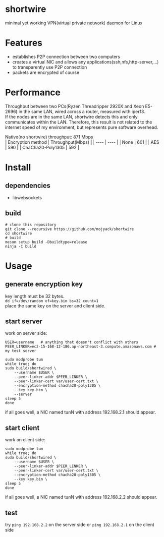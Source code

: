 # shortwire
minimal yet working VPN(virtual private network) daemon for Linux

# Features
- establishes P2P connection between two computers
- creates a virtual NIC and allows any applications(ssh,nfs,http-server,...) to transparently use P2P connection
- packets are encrypted of course

# Performance
Throughput between two PCs(Ryzen Threadripper 2920X and Xeon E5-2696) in the same LAN, wired across a router, measured with iperf3.  
If the nodes are in the same LAN, shortwire detects this and only communicates within the LAN. Therefore, this result is not related to the internet speed of my environment, but represents pure software overhead.  

Native(no shortwire) throughput: 871 Mbps  
| Encryption method | Throughput(Mbps) |
| ---- | ---- |
| None | 601 |
| AES | 590 |
| ChaCha20-Poly1305 | 592 |

# Install
## dependencies
- libwebsockets
## build
```
# clone this repository
git clone --recursive https://github.com/mojyack/shortwire
cd shortwire
# build
meson setup build -Dbuildtype=release
ninja -C build
```

# Usage
## generate encryption key
key length must be 32 bytes.  
`dd if=/dev/random of=key.bin bs=32 count=1`  
place the same key on the server and client side.

## start server
work on server side:
```
USER=username   # anything that doesn't conflict with others
PEER_LINKER=ec2-15-168-12-186.ap-northeast-3.compute.amazonaws.com # my test server

sudo modprobe tun
while true; do
sudo build/shortwired \
    --username $USER \
    --peer-linker-addr $PEER_LINKER \
    --peer-linker-cert var/user-cert.txt \
    --encryption-method chacha20-poly1305 \
    --key key.bin \
    --server
sleep 5
done
```
if all goes well, a NIC named tunN with address 192.168.2.1 should appear.

## start client
work on client side:
```
sudo modprobe tun
while true; do
sudo build/shortwired \
    --username $USER \
    --peer-linker-addr $PEER_LINKER \
    --peer-linker-cert var/user-cert.txt \
    --encryption-method chacha20-poly1305 \
    --key key.bin \
sleep 5
done
```
if all goes well, a NIC named tunN with address 192.168.2.2 should appear.

## test
try `ping 192.168.2.2` on the server side or `ping 192.168.2.1` on the client side

